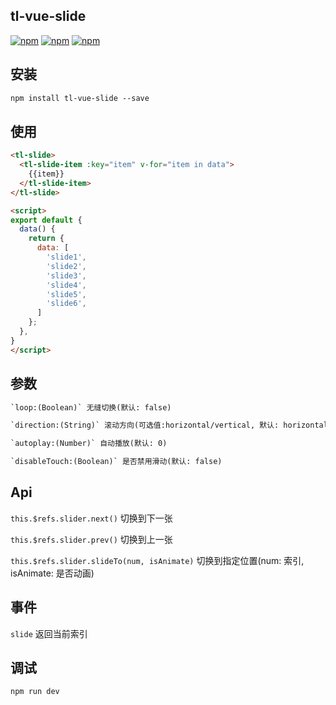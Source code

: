 ## tl-vue-slide
[![npm](https://img.shields.io/npm/v/tl-vue-slide.svg)](https://www.npmjs.com/package/vue-concise-slider)
[![npm](https://img.shields.io/npm/dw/tl-vue-slide.svg)](https://www.npmjs.com/package/tl-vue-slide)
[![npm](https://img.shields.io/github/size/ryanypm/tl-vue-slide/dist/bundle.js.svg)](https://www.npmjs.com/package/tl-vue-slide)

## 安装
```html
npm install tl-vue-slide --save
```

## 使用
```html
<tl-slide>
  <tl-slide-item :key="item" v-for="item in data">
    {{item}}
  </tl-slide-item>
</tl-slide>

<script>
export default {
  data() {
    return {
      data: [
        'slide1',
        'slide2',
        'slide3',
        'slide4',
        'slide5',
        'slide6',
      ]
    };
  },
}
</script>
```

## 参数
```html
`loop:(Boolean)` 无缝切换(默认: false)

`direction:(String)` 滚动方向(可选值:horizontal/vertical, 默认: horizontal)

`autoplay:(Number)` 自动播放(默认: 0)

`disableTouch:(Boolean)` 是否禁用滑动(默认: false)
```

## Api
`this.$refs.slider.next()` 切换到下一张


`this.$refs.slider.prev()` 切换到上一张

`this.$refs.slider.slideTo(num, isAnimate)` 切换到指定位置(num: 索引, isAnimate: 是否动画)

## 事件
`slide` 返回当前索引

## 调试
```html
npm run dev
```

